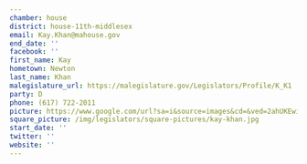 ```yaml
---
chamber: house
district: house-11th-middlesex
email: Kay.Khan@mahouse.gov
end_date: ''
facebook: ''
first_name: Kay
hometown: Newton
last_name: Khan
malegislature_url: https://malegislature.gov/Legislators/Profile/K_K1
party: D
phone: (617) 722-2011
picture: https://www.google.com/url?sa=i&source=images&cd=&ved=2ahUKEwiuk73Wj9jgAhUoTt8KHZdeByIQjRx6BAgBEAU&url=https%3A%2F%2Fthearcofmass.org%2Finsiders-view-kay-khan%2F&psig=AOvVaw2RT0RcvGAJ4nAvMSnDZCJU&ust=1551226633206963
square_picture: /img/legislators/square-pictures/kay-khan.jpg
start_date: ''
twitter: ''
website: ''
---
```

